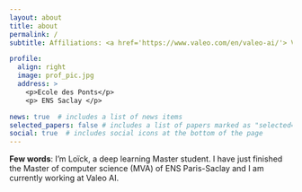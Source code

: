 ```yaml
---
layout: about
title: about
permalink: /
subtitle: Affiliations: <a href='https://www.valeo.com/en/valeo-ai/'> Valeo AI </a>, <a href='https://ecoledesponts.fr/en'> ENPC</a>, <a href='https://www.master-mva.com/'> MVA</a>.

profile:
  align: right
  image: prof_pic.jpg
  address: >
    <p>Ecole des Ponts</p>
    <p> ENS Saclay </p>

news: true  # includes a list of news items
selected_papers: false # includes a list of papers marked as "selected={true}"
social: true  # includes social icons at the bottom of the page
---
```


**Few words**:
I’m Loïck, a deep learning Master student. I have just finished the Master of computer science (MVA) of ENS Paris-Saclay and I am currently working at Valeo AI.